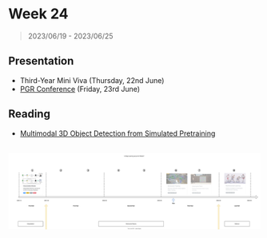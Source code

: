 # Week 24

> 2023/06/19 - 2023/06/25

## Presentation

- Third-Year Mini Viva (Thursday, 22nd June)
- [PGR Conference](files/ESE_PGR_2023.pdf) (Friday, 23rd June)

## Reading

- [Multimodal 3D Object Detection from Simulated Pretraining](https://arxiv.org/abs/1905.07754)  

<br />
<img src="imgs/research.svg" />

